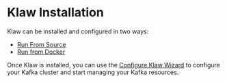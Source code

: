 # Klaw Installation

Klaw can be installed and configured in two ways:

 - [Run From Source](run-source)
 - [Run from Docker](run-docker)

Once Klaw is installed, you can use the [Configure Klaw Wizard](configure-klaw-wizard) to configure your Kafka cluster and start managing your Kafka resources.


